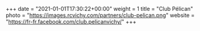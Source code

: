 +++
date = "2021-01-01T17:30:22+00:00"
weight = 1
title = "Club Pélican"
photo = "https://images.rcvichy.com/partners/club-pelican.png"
website = "https://fr-fr.facebook.com/club.pelicanvichy/"
+++
